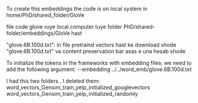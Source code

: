 To create this embeddings the code is on local system in home/PhD/shared_folder/GloVe

file code glove ruye local computer tuye folder PhD/shared-folder/embeddings/GloVe hast


"glove.6B.100d.txt": in file pretraind vectors hast ke download shode "glove.6B.100d.txt" va content preservation bar asas e una hesab shode


To initialize the tokens in the frameworks with embedding files: we need to add the following argument: --embedding ../../word_emb/glove.6B.100d.txt


I had this two folders , I deleted them:
word_vectors_Gensim_train_yelp_initialized_googlevectors
word_vectors_Gensim_train_yelp_initialized_randomly
